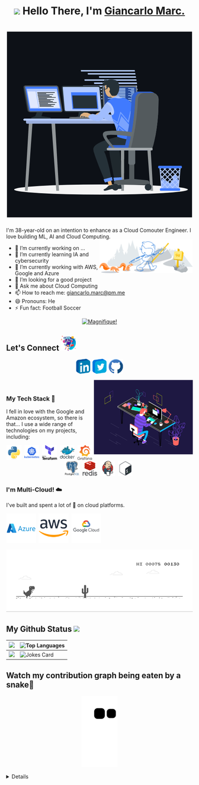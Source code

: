 <h1 align="center"><img src="https://raw.githubusercontent.com/sidbelbase/sidbelbase/master/wave.gif" width="30px"><strong> Hello There, I'm <a href="https://www.bleytec.com">Giancarlo Marc.</a></strong>
</h1>

<h1 align="center"><img src="https://github.com/Giankarlinux/images/blob/main/progra%203.gif" ></h1>

I'm 38-year-old on an intention to enhance as a Cloud Comouter Engineer. I love building ML, AI and Cloud Computing.
<img width="50%" align="right" alt="Github Image" src="https://github.com/Giankarlinux/images/blob/main/git-header.svg" />
- 🔭 I’m currently working on ...
- 🌱 I’m currently learning IA and cybersecurity
- 👯 I’m currently working with AWS, Google and Azure
- 🤔 I’m looking for a good project
- 💬 Ask me about Cloud Computing
- 📫 How to reach me: [giancarlo.marc@pm.me](mailto:giancarlo.marc@pm.me)
- 😄 Pronouns: He
- ⚡ Fun fact: Football Soccer

<div align="center">
<a href="https://www.buymeacoffee.com/giankarlinux" target="_blank"><img src="https://cdn.buymeacoffee.com/buttons/v2/default-yellow.png" height="45" width="170" alt="Magnifique!" /></a></div>

## Let's Connect <img src="https://github.com/Giankarlinux/images/blob/main/socials.png" width=40 height=40 /> 

<div align="center">
<a href="https://www.linkedin.com/in/giancarlomarc/"> <img src='https://github.com/Giankarlinux/images/blob/main/iconfinder_social_media_isometric_14-linkedin_3529657.png' alt='linkedin' height='40'/></a>
<a href=https://www.twitter.com><img src='https://github.com/Giankarlinux/images/blob/main/iconfinder_social_media_isometric_6-twitter_3529664.png' alt='twitter' height='40'/></a>
<a href=https://www.github.com/giankarlinux/><img src='https://github.com/Giankarlinux/images/blob/main/iconfinder__github_1156638.png' alt='github' height='40'/></a>
</div>

<img alt="Coding Gif" src="https://github.com/Giankarlinux/images/blob/main/gif.gif" height="200" align="right"/>&nbsp;
 <br/>
 
### My Tech Stack 🤖

I fell in love with the Google and Amazon ecosystem, so there is that...
I use a wide range of technologies on my projects, including:

<div align="center">
   <img src="https://github.com/Giankarlinux/images/blob/main/python-original.svg" title="Python" alt="Python" width="40" height="40"/>&nbsp;
  <img src="https://github.com/Giankarlinux/images/blob/main/kubernetes-plain-wordmark.svg" title="Kubernetes" alt="Kubernetes" width="40" height="40"/>&nbsp;
  <img src="https://github.com/Giankarlinux/images/blob/main/terraform-original-wordmark.svg" title="Terraform" alt="Terraform" width="40" height="40"/>&nbsp;
  <img src="https://github.com/Giankarlinux/images/blob/main/docker-original-wordmark.svg" title="Docker" alt="Docker" width="40" height="40"/>&nbsp;
  <img src="https://github.com/Giankarlinux/images/blob/main/grafana-original-wordmark.svg" title="Grafana" alt="Grafana" width="40" height="40"/>&nbsp;
  <img src="https://github.com/Giankarlinux/images/blob/main/postgresql-original-wordmark.svg" title="Postgresql" alt="Postgresql" width="40" height="40"/>&nbsp;
  <img src="https://github.com/Giankarlinux/images/blob/main/redis-original-wordmark.svg" title="Redis" alt="Redis" width="40" height="40"/>&nbsp;
  <img src="https://github.com/Giankarlinux/images/blob/main/jenkins-original.svg" title="Jenkins" alt="Jenkins" width="40" height="40"/>&nbsp;
  <img src="https://github.com/Giankarlinux/images/blob/main/bash-original.svg" title="Bash" alt="Bash" width="40" height="40"/>&nbsp;
</div>


### I'm Multi-Cloud! ☁️

I've built and spent a lot of 💸 on cloud platforms. 

<div>
  <img src="https://github.com/devicons/devicon/blob/master/icons/azure/azure-original-wordmark.svg" title="Azure" alt="Azure" width="80" height="80"/>&nbsp;
  <img src="https://github.com/devicons/devicon/blob/master/icons/amazonwebservices/amazonwebservices-original-wordmark.svg" title="AWS" alt="AWS" width="80" height="80"/>&nbsp;
  <img src="https://github.com/devicons/devicon/blob/master/icons/googlecloud/googlecloud-original-wordmark.svg" title="GCP" alt="GCP" width="80" height="80"/>&nbsp;
</div>



![Dino](https://github.com/Giankarlinux/images/blob/main/dino.gif)

## My Github Status <img src="https://media.giphy.com/media/iY8CRBdQXODJSCERIr/giphy.gif" width="50px">
| ![](https://github-readme-stats.vercel.app/api?username=giankarlinux&show_icons=true&bg_color=45,fc00ff,00dbde&title_color=fff&text_color=fff) | ![Top Languages](https://github-readme-stats.vercel.app/api/top-langs/?username=giankarlinux) |
| --- | --- |
| ![](https://github-readme-streak-stats.herokuapp.com/?user=giankarlinux) | ![Jokes Card](https://readme-jokes.vercel.app/api) |


## Watch my contribution graph being eaten by a snake🐍

<p align="center">
  <img src="https://github.com/Giankarlinux/images/blob/main/github-contribution-grid-snake.svg" alt="snake"></center>
</p>

<details>

Credit: [Giankarlinux Maity](https://github.com/giankarlinux)
Last Edited on: 16/02/2025
